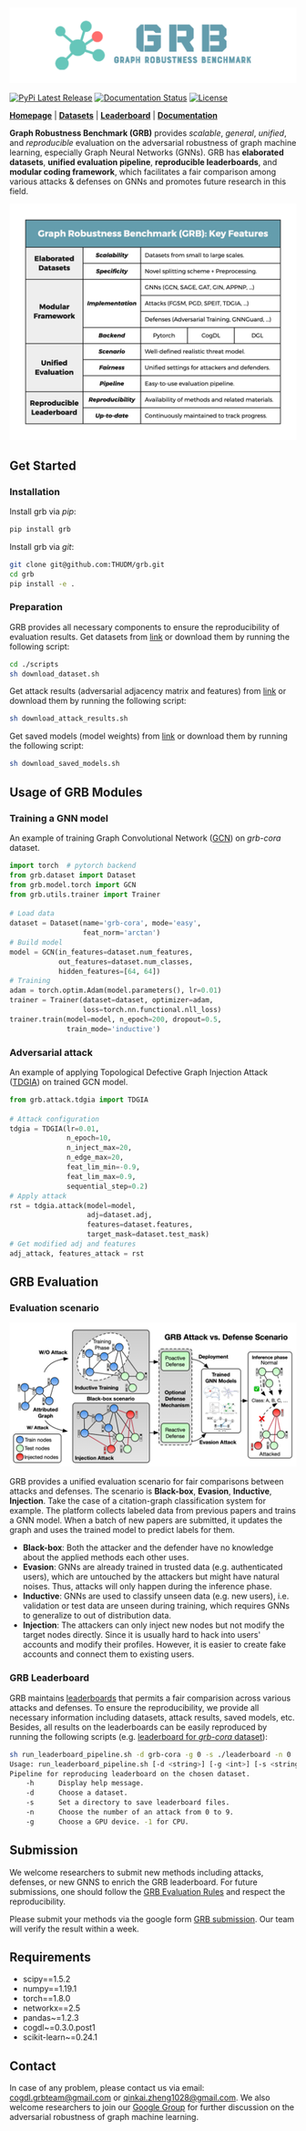 ![GRB](https://github.com/THUDM/grb/blob/master/docs/source/_static/grb_logo.png)

[![PyPi Latest Release](https://badge.fury.io/py/grb.svg)](https://pypi.org/project/grb/)
[![Documentation Status](https://readthedocs.org/projects/grb/badge/?version=latest)](https://grb.readthedocs.io/en/latest/?badge=latest)
[![License](https://img.shields.io/github/license/THUDM/grb)](./LICENSE)

**[Homepage](https://cogdl.ai/grb/home)** | **[Datasets](https://cogdl.ai/grb/datasets)** | **[Leaderboard](https://cogdl.ai/grb/leaderboard)** | **[Documentation](https://grb.readthedocs.io/en/latest)**

**Graph Robustness Benchmark (GRB)** provides _scalable_, _general_, _unified_, and _reproducible_ evaluation on the adversarial robustness of graph machine learning, especially Graph Neural Networks (GNNs). GRB has **elaborated datasets**, **unified evaluation pipeline**, **reproducible leaderboards**, and **modular coding framework**, which facilitates a fair comparison among various attacks & defenses on GNNs and promotes future research in this field. 

<div align=center><img width="700" src=https://github.com/THUDM/grb/blob/master/docs/source/_static/grb_key_features.png/></div>

## Get Started

### Installation

Install grb via _pip_:
```bash
pip install grb
```
Install grb via _git_:
```bash
git clone git@github.com:THUDM/grb.git
cd grb
pip install -e .
```

### Preparation

GRB provides all necessary components to ensure the reproducibility of evaluation results.
Get datasets from [link](https://cloud.tsinghua.edu.cn/d/c77db90e05e74a5c9b8b/) or download them by running the following script:
```bash
cd ./scripts
sh download_dataset.sh
```
Get attack results (adversarial adjacency matrix and features) from [link](https://cloud.tsinghua.edu.cn/d/94b2ea104c2e457d9667/) or download them by running the following script:
```bash
sh download_attack_results.sh
```
Get saved models (model weights) from [link](https://cloud.tsinghua.edu.cn/d/8b51a6b428464340b368/) or download them by running the following script:
```bash
sh download_saved_models.sh
```

## Usage of GRB Modules

### Training a GNN model

An example of training Graph Convolutional Network ([GCN](https://arxiv.org/abs/1609.02907)) on _grb-cora_ dataset. 

```python
import torch  # pytorch backend
from grb.dataset import Dataset
from grb.model.torch import GCN
from grb.utils.trainer import Trainer

# Load data
dataset = Dataset(name='grb-cora', mode='easy',
                  feat_norm='arctan')
# Build model
model = GCN(in_features=dataset.num_features,
            out_features=dataset.num_classes,
            hidden_features=[64, 64])
# Training
adam = torch.optim.Adam(model.parameters(), lr=0.01)
trainer = Trainer(dataset=dataset, optimizer=adam,
                  loss=torch.nn.functional.nll_loss)
trainer.train(model=model, n_epoch=200, dropout=0.5,
              train_mode='inductive')
```

### Adversarial attack

An example of applying Topological Defective Graph Injection Attack ([TDGIA](https://github.com/THUDM/tdgia)) on trained GCN model.

```python
from grb.attack.tdgia import TDGIA

# Attack configuration
tdgia = TDGIA(lr=0.01, 
              n_epoch=10,
              n_inject_max=20, 
              n_edge_max=20,
              feat_lim_min=-0.9, 
              feat_lim_max=0.9,
              sequential_step=0.2)
# Apply attack
rst = tdgia.attack(model=model,
                   adj=dataset.adj,
                   features=dataset.features,
                   target_mask=dataset.test_mask)
# Get modified adj and features
adj_attack, features_attack = rst
```

## GRB Evaluation

### Evaluation scenario

![GRB](https://github.com/THUDM/grb/blob/master/docs/source/_static/grb_scenario.png)

GRB provides a unified evaluation scenario for fair comparisons between attacks and defenses. The scenario is **Black-box**, **Evasion**, **Inductive**, **Injection**. Take the case of a citation-graph classification system for example. The platform collects labeled data from previous papers and trains a GNN model. When a batch of new papers are submitted, it updates the graph and uses the trained model to predict labels for them. 

* **Black-box**: Both the attacker and the defender have no knowledge about the applied methods each other uses.
* **Evasion**: GNNs are already trained in trusted data (e.g. authenticated users), which are untouched by the attackers but might have natural noises. Thus, attacks will only happen during the inference phase. 
* **Inductive**: GNNs are used to classify unseen data (e.g. new users), i.e. validation or test data are unseen during training, which requires GNNs to generalize to out of distribution data.
* **Injection**: The attackers can only inject new nodes but not modify the target nodes directly. Since it is usually hard to hack into users' accounts and modify their profiles. However, it is easier to create fake accounts and connect them to existing users.

### GRB Leaderboard

GRB maintains [leaderboards](https://cogdl.ai/grb/leaderboard/) that permits a fair comparision across various attacks and defenses. To ensure the reproducibility, we provide all necessary information including datasets, attack results, saved models, etc. Besides, all results on the leaderboards can be easily reproduced by running the following scripts (e.g. [leaderboard for _grb-cora_ dataset](https://cogdl.ai/grb/leaderboard/cora)):
```bash
sh run_leaderboard_pipeline.sh -d grb-cora -g 0 -s ./leaderboard -n 0
Usage: run_leaderboard_pipeline.sh [-d <string>] [-g <int>] [-s <string>] [-n <int>]
Pipeline for reproducing leaderboard on the chosen dataset.
    -h      Display help message.
    -d      Choose a dataset.
    -s      Set a directory to save leaderboard files.
    -n      Choose the number of an attack from 0 to 9.
    -g      Choose a GPU device. -1 for CPU.
```

## Submission

We welcome researchers to submit new methods including attacks, defenses, or new GNNS to enrich the GRB leaderboard. For future submissions, one should follow the [GRB Evaluation Rules](https://cogdl.ai/grb/intro/rules) and respect the reproducibility. 

Please submit your methods via the google form [GRB submission](https://docs.google.com/forms/d/e/1FAIpQLSfJaUK-SXYFnlSqTEEwTOwsqzA5JnpXyvZe8E24hlLE7scRcA/viewform). Our team will verify the result within a week.

## Requirements

* scipy==1.5.2
* numpy==1.19.1
* torch==1.8.0
* networkx==2.5
* pandas~=1.2.3
* cogdl~=0.3.0.post1
* scikit-learn~=0.24.1

## Contact

In case of any problem, please contact us via email: cogdl.grbteam@gmail.com or qinkai.zheng1028@gmail.com. We also welcome researchers to join our [Google Group](https://groups.google.com/g/graph-robustness-benchmark) for further discussion on the adversarial robustness of graph machine learning.

